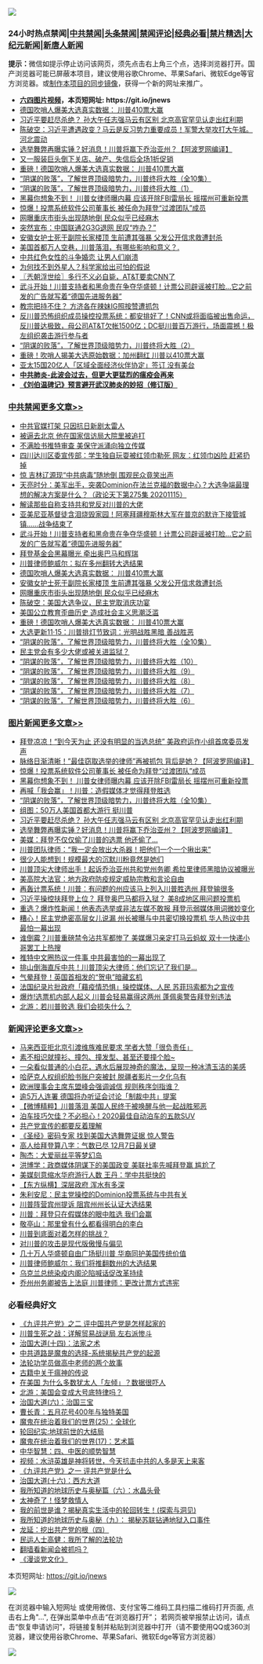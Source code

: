 ![](https://raw.githubusercontent.com/fqnews/bnews/master/64photo/fqnews-qr.jpg)

<div id="tt">
<h3>24小时热点禁闻|<a href="#%E4%B8%AD%E5%85%B1%E7%A6%81%E9%97%BB%E6%9B%B4%E5%A4%9A%E6%96%87%E7%AB%A0">中共禁闻</a>|<a href="#%E5%9B%BE%E7%89%87%E6%96%B0%E9%97%BB%E6%9B%B4%E5%A4%9A%E6%96%87%E7%AB%A0">头条禁闻</a>|<a href="#%E6%96%B0%E9%97%BB%E8%AF%84%E8%AE%BA%E6%9B%B4%E5%A4%9A%E6%96%87%E7%AB%A0">禁闻评论|<a href="#%E5%BF%85%E7%9C%8B%E7%BB%8F%E5%85%B8%E5%A5%BD%E6%96%87">经典必看|<a href="/video.md#%E7%A6%81%E7%89%87%E7%B2%BE%E9%80%89">禁片精选</a>|<a href="https://github.com/fqnews/djy/blob/master/gb/nf1351518.md#1">大纪元新闻</a>|<a href="https://github.com/fqnews/ntdtv/blob/master/gb/prog204.md#1">新唐人新闻</a></h3>
<div><b>提示：</b>微信如提示停止访问该网页，须先点击右上角三个点，选择浏览器打开。国产浏览器可能已屏蔽本项目，建议使用谷歌Chrome、苹果Safari、微软Edge等官方浏览器。或<a href="https://github.com/fqnews/bnews/blob/master/%E5%88%B6%E4%BD%9Cgit%E7%A6%81%E9%97%BB%E9%95%9C%E5%83%8F.md">制作本项目的同步镜像</a>，获得一个新的网址来推广。</div>
<ul>
<li><b><a href="http://d1.bdrive.tk/64.mp4" target="_blank">六四图片视频</a>，本页短网址: https://git.io/jnews</b></li>
<li><a href="/cbnews/20201116/1431676.md">德国吹哨人爆美大选真实数据： 川普410票大赢</a></li>
<li><a href="/topimagenews/20201115/1431479.md">习近平要赶尽杀绝？ 孙大午任志强马云有区别 北京高官罕见认走出红利期</a></li>
<li><a href="/cbnews/20201115/1431477.md">陈破空：习近平遭遇政变？马云是反习势力重要成员！军警大举攻打大午城。河北震动</a></li>
<li><a href="/topimagenews/20201115/1431433.md">选举舞弊再曝实锤？好消息！川普将赢下乔治亚州？【阿波罗网编译】</a></li>
<li><a href="/cnnews/20201115/1431488.md">又一服装巨头倒下关店、破产、失信后全场1折促销</a></li>
<li><a href="/cbnews/20201116/1431617.md">重磅！德国吹哨人爆美大选真实数据： 川普410票大赢</a></li>
<li><a href="/comments/20201115/1424741.md">“阴谋的败落”，了解世界顶级暗势力，川普终将大胜（全10集）</a></li>
<li><a href="/cbnews/20201115/1426605.md">“阴谋的败落”，了解世界顶级暗势力，川普终将大胜（1）</a></li>
<li><a href="/topimagenews/20201116/1431625.md">黑幕你想象不到！ 川普女律师曝内幕 应该开除FBI雷局长 摇摆州可重新投票</a></li>
<li><a href="/topimagenews/20201116/1431731.md">惊爆！投票系统软件公司董事长 被任命为拜登“过渡团队”成员</a></li>
<li><a href="/cbnews/20201116/1431645.md">网曝重庆市街头出现随地倒 民众似乎已经麻木</a></li>
<li><a href="/cbnews/20201115/1431466.md">突然宣布：中国联通2G3G退网 民叹“咋办？”</a></li>
<li><a href="/cbnews/20201116/1431654.md">安徽女护士死于副院长家楼顶 生前遭其强暴 父发公开信求救遭封杀</a></li>
<li><a href="/taiwannews/20201115/1431471.md">美国首都万人空巷，川普落泪，有哪些影响和意义？.</a></li>
<li><a href="/cnnews/20201115/1431446.md">中共红色女性的斗争婚恋 让男人们崩溃</a></li>
<li><a href="/comments/20201116/1431633.md">为何找不到外星人？科学家给出可怕的假说</a></li>
<li><a href="/ssgc/20201116/1431675.md">〖兲朝浮世绘〗多行不义必自毙，AT&amp;T要卖CNN了</a></li>
<li><a href="/cbnews/20201116/1431640.md">武斗开始！川普支持者和黑命贵在争夺华盛顿！计票公司辟谣被打脸…它之前发的广告就写着“德国先进服务器”</a></li>
<li><a href="/cnnews/20201115/1431469.md">教宗把持不住？ 方济各在辣妹IG照按赞遭抓包</a></li>
<li><a href="/bannedvideo/20201116/1431604.md">反川普恐怖组织成员操控投票系统：都安排好了！CNN或将面临被出售命运，反川普达极致，母公司AT&T欠帐1500亿；DC挺川普百万游行，场面震撼！极左组织袭击游行参与者</a></li>
<li><a href="/cbnews/20201115/1426632.md">“阴谋的败落”，了解世界顶级暗势力，川普终将大胜（2）</a></li>
<li><a href="/comments/20201116/1431593.md">重磅！吹哨人揭美大选原始数据：加州翻红 川普以410票大赢</a></li>
<li><a href="/headline/20201115/1431445.md">亚太15国20亿人「区域全面经济伙伴协定」签订 没有美台</a></li>
<li><b><a href="/comments/20200211/1275071.md" target="_blank">中共肺炎-此波会过去，但更大更猛烈的瘟疫会再来</a></b></li>
<li><b><a href="/comments/20200207/1272816.md" target="_blank">《刘伯温碑记》预言避开武汉肺炎的妙招（修订版）</a></b></li>
</ul>
</div>

<div class="catlist">
<h3><a href="/cbnews/" target="_blank">中共禁闻</a><span><a href="/cbnews/" target="_blank" rel="nofollow">更多文章>></a></span></h3>
<ul>
<li><a href="/cbnews/20201116/1431874.md" target="_blank">中共官媒打架 只因抗日新剧太雷人</a></li>
<li><a href="/cbnews/20201116/1431856.md" target="_blank">被逼去北京 他在国家信访局大院里被追打</a></li>
<li><a href="/cbnews/20201116/1431807.md" target="_blank">不满脸书推特审查 美保守派涌向独立传媒</a></li>
<li><a href="/cbnews/20201116/1431800.md" target="_blank">四川达川区委宣传部：学生独自玩耍被红领巾勒死 网友：红领巾凶险 赶紧扔掉</a></li>
<li><a href="/cbnews/20201116/1431778.md" target="_blank">惊 吉林辽源现“中共病毒”随地倒 围观民众竟笑出声</a></li>
<li><a href="/cbnews/20201116/1431777.md" target="_blank">天亮时分：美军出手，突袭Dominion在法兰克福的数据中心？大选争端最理想的解决方案是什么？（政论天下第275集 20201115）</a></li>
<li><a href="/cbnews/20201116/1431523.md" target="_blank">解读那些自称支持共和党反对川普的大佬</a></li>
<li><a href="/cbnews/20201116/1431639.md" target="_blank">亚美尼亚基督徒含泪烧毁家园！阿塞拜疆穆斯林大军在普京的默许下接管城镇……战争结束了</a></li>
<li><a href="/cbnews/20201116/1431640.md" target="_blank">武斗开始！川普支持者和黑命贵在争夺华盛顿！计票公司辟谣被打脸…它之前发的广告就写着“德国先进服务器”</a></li>
<li><a href="/cbnews/20201116/1431691.md" target="_blank">拜登基金会黑幕曝光 牵出奥巴马和辉瑞</a></li>
<li><a href="/cbnews/20201116/1431686.md" target="_blank">川普律师鲍威尔：拟在多州翻转大选结果</a></li>
<li><a href="/cbnews/20201116/1431676.md" target="_blank">德国吹哨人爆美大选真实数据： 川普410票大赢</a></li>
<li><a href="/cbnews/20201116/1431654.md" target="_blank">安徽女护士死于副院长家楼顶 生前遭其强暴 父发公开信求救遭封杀</a></li>
<li><a href="/cbnews/20201116/1431645.md" target="_blank">网曝重庆市街头出现随地倒 民众似乎已经麻木</a></li>
<li><a href="/cbnews/20201116/1431637.md" target="_blank">陈破空：美国大选争议，民主党取消庆功宴</a></li>
<li><a href="/cbnews/20201116/1431618.md" target="_blank">美国公立教育歪曲历史 造成社会主义思潮泛滥</a></li>
<li><a href="/cbnews/20201116/1431617.md" target="_blank">重磅！德国吹哨人爆美大选真实数据： 川普410票大赢</a></li>
<li><a href="/cbnews/20201116/1431595.md" target="_blank">大选更新11·15：川普排灯节致词：光明战胜黑暗 善战胜恶</a></li>
<li><a href="/comments/20201115/1424741.md" target="_blank">“阴谋的败落”，了解世界顶级暗势力，川普终将大胜（全10集）</a></li>
<li><a href="/cbnews/20201115/1431503.md" target="_blank">民主党会有多少大佬或被关进监狱？</a></li>
<li><a href="/cbnews/20201115/1427092.md" target="_blank">“阴谋的败落”，了解世界顶级暗势力，川普终将大胜（10）</a></li>
<li><a href="/cbnews/20201115/1427093.md" target="_blank">“阴谋的败落”，了解世界顶级暗势力，川普终将大胜（9）</a></li>
<li><a href="/cbnews/20201115/1427094.md" target="_blank">“阴谋的败落”，了解世界顶级暗势力，川普终将大胜（8）</a></li>
<li><a href="/cbnews/20201115/1427068.md" target="_blank">“阴谋的败落”，了解世界顶级暗势力，川普终将大胜（7）</a></li>
<li><a href="/cbnews/20201115/1427048.md" target="_blank">“阴谋的败落”，了解世界顶级暗势力，川普终将大胜（6）</a></li>

</ul>
</div>
<div class="catlist">
<h3><a href="/topimagenews/" target="_blank">图片新闻</a><span><a href="/topimagenews/" target="_blank" rel="nofollow">更多文章>></a></span></h3>
<ul>
<li><a href="/topimagenews/20201116/1431873.md" target="_blank">拜登凉凉！“到今天为止 还没有明显的当选总统” 美政府运作小组首席委员发声</a></li>
<li><a href="/topimagenews/20201116/1431813.md" target="_blank">脉络日渐清晰！&#8221;最佳窃取选举的律师&#8221;再被抓包 背后是她？【阿波罗网编译】</a></li>
<li><a href="/topimagenews/20201116/1431731.md" target="_blank">惊爆！投票系统软件公司董事长 被任命为拜登“过渡团队”成员</a></li>
<li><a href="/topimagenews/20201116/1431625.md" target="_blank">黑幕你想象不到！ 川普女律师曝内幕 应该开除FBI雷局长 摇摆州可重新投票</a></li>
<li><a href="/topimagenews/20201116/1431620.md" target="_blank">再喊「我会赢」！川普：造假媒体才觉得拜登胜选</a></li>
<li><a href="/comments/20201115/1424741.md" target="_blank">“阴谋的败落”，了解世界顶级暗势力，川普终将大胜（全10集）</a></li>
<li><a href="/topimagenews/20201115/1431487.md" target="_blank">组图：50万人美国首都大游行 挺川普</a></li>
<li><a href="/topimagenews/20201115/1431479.md" target="_blank">习近平要赶尽杀绝？ 孙大午任志强马云有区别 北京高官罕见认走出红利期</a></li>
<li><a href="/topimagenews/20201115/1431433.md" target="_blank">选举舞弊再曝实锤？好消息！川普将赢下乔治亚州？【阿波罗网编译】</a></li>
<li><a href="/topimagenews/20201115/1431393.md" target="_blank">美媒：拜登不仅仅偷了川普的选票 他还偷了…</a></li>
<li><a href="/topimagenews/20201115/1431370.md" target="_blank">川普团队律师：“我一定会放出大杀器！把他们一个一个揪出来”</a></li>
<li><a href="/topimagenews/20201115/1431369.md" target="_blank">很少人能想到！规模最大的沉默川粉竟然是她们</a></li>
<li><a href="/topimagenews/20201115/1431326.md" target="_blank">川普顶尖大律师出手！起诉乔治亚州共和党州务卿 希拉里律师黑暗协议被曝光</a></li>
<li><a href="/topimagenews/20201114/1430848.md" target="_blank">美高院大法官：地方政府防疫规定威胁宗教和言论自由</a></li>
<li><a href="/topimagenews/20201114/1430701.md" target="_blank">再轰计票系统！川普：有问题的州应该马上列入川普胜选州 拜登输很多</a></li>
<li><a href="/topimagenews/20201114/1430698.md" target="_blank">习近平操控扶拜登上位？ 拜登奥巴马都将入狱？ 美8成地区用问题投票机</a></li>
<li><a href="/topimagenews/20201114/1430644.md" target="_blank">重选？爆炸性新闻！他表态选举或非法左媒不敢报 拜登示弱媒体用词微妙变化</a></li>
<li><a href="/topimagenews/20201113/1430598.md" target="_blank">糟心！民主党绝密高层女儿说漏 州长被曝与中共密切换投票机 华人热议中共最怕一幕出现</a></li>
<li><a href="/topimagenews/20201113/1430541.md" target="_blank">谁倒霉？川普重磅禁令沾共军都惨了 美媒爆习亲定打马云蚂蚁 双十一快递小哥罢工上热搜</a></li>
<li><a href="/topimagenews/20201113/1430441.md" target="_blank">推特中文圈热议一件事 中共最害怕的一幕出现了</a></li>
<li><a href="/topimagenews/20201113/1430394.md" target="_blank">排山倒海直斥中共！川普顶尖大律师：他们忘记了我们是…</a></li>
<li><a href="/topimagenews/20201113/1430333.md" target="_blank">气晕拜登！英国首相发的“贺电”暗藏玄机</a></li>
<li><a href="/topimagenews/20201113/1430168.md" target="_blank">法国纪录片批政府「藉疫情恐惧」操控媒体、人民 苏菲玛索都为之宣传</a></li>
<li><a href="/topimagenews/20201113/1430141.md" target="_blank">爆炸!选票机内部人起义 川普会轻易赢得这两州 蓬佩奥警告拜登别违法</a></li>
<li><a href="/comments/20201112/1430018.md" target="_blank">北游：若川普败选 我们会损失什么？</a></li>

</ul>
</div>
<div class="catlist">
<h3><a href="/comments/" target="_blank">新闻评论</a><span><a href="/comments/" target="_blank" rel="nofollow">更多文章>></a></span></h3>
<ul>
<li><a href="/comments/20201116/1431866.md" target="_blank">马来西亚拒北京引渡维族难民要求 学者大赞「很负责任」</a></li>
<li><a href="/comments/20201116/1431865.md" target="_blank">素不相识就撞衫、撞包、撞发型、甚至还要撞个脸~</a></li>
<li><a href="/comments/20201116/1431860.md" target="_blank">一朵看似普通的小白花，遇水后展现神奇的魔法，呈现一种冰清玉洁的美感</a></li>
<li><a href="/comments/20201116/1431854.md" target="_blank">哈萨克人权组织脸书账户突被封 脱疆者影片一夕化乌有</a></li>
<li><a href="/comments/20201116/1431838.md" target="_blank">欧洲理事会主席东盟峰会强调诚信 规则秩序剑指谁？</a></li>
<li><a href="/comments/20201116/1431787.md" target="_blank">逾5万人连署 德国将办听证会讨论「制裁中共」提案</a></li>
<li><a href="/comments/20201116/1431783.md" target="_blank">【微博精粹】川普落泪 美国人民终于被唤醒与他一起战胜邪恶</a></li>
<li><a href="/comments/20201116/1431775.md" target="_blank">泊车技巧欠佳？不必担心！2020最佳自动泊车的五款SUV</a></li>
<li><a href="/comments/20201116/1431771.md" target="_blank">共产党宣传的都要反着理解</a></li>
<li><a href="/comments/20201116/1431770.md" target="_blank">《圣经》密码专家 找到美国大选舞弊证据 惊人警告</a></li>
<li><a href="/comments/20201116/1431761.md" target="_blank">高人给拜登算八字：气数已尽 12月7日最关键</a></li>
<li><a href="/comments/20201116/1431760.md" target="_blank">陶杰：大爱丽丝平等梦幻岛</a></li>
<li><a href="/comments/20201116/1431759.md" target="_blank">洪博学：政商媒体阴谋下的美国政变 美联社率先喊拜登赢 尴尬了</a></li>
<li><a href="/comments/20201116/1431744.md" target="_blank">美媒刻意缩水华府游行人数 王丹：学中共挺快的</a></li>
<li><a href="/comments/20201116/1431730.md" target="_blank">【东方纵横】深层政府 浑水有多深</a></li>
<li><a href="/comments/20201116/1431729.md" target="_blank">朱利安尼：民主党操控的Dominion投票系统与中共有关</a></li>
<li><a href="/comments/20201116/1431713.md" target="_blank">川普阵营宾州提诉 阻宾州州长认证大选结果</a></li>
<li><a href="/comments/20201116/1431712.md" target="_blank">川普：拜登只在假媒体的眼中胜选 我们会赢</a></li>
<li><a href="/comments/20201116/1431693.md" target="_blank">敬亭山：那里曾有什么都看得明白的李白</a></li>
<li><a href="/comments/20201116/1431663.md" target="_blank">川普到底面对着怎样的挑战？</a></li>
<li><a href="/comments/20201116/1431662.md" target="_blank">对川普的攻击是现代版傲慢与偏见</a></li>
<li><a href="/comments/20201116/1431656.md" target="_blank">几十万人华盛顿自由广场挺川普 华裔同护美国传统价值</a></li>
<li><a href="/comments/20201116/1431651.md" target="_blank">川普律师鲍威尔：我们将推翻数州的大选结果</a></li>
<li><a href="/comments/20201116/1431650.md" target="_blank">乌克兰总统染疫内阁沦陷喊话促改革持续</a></li>
<li><a href="/comments/20201116/1431636.md" target="_blank">乔州州务卿被告上法庭 川普律师：更改计票方式违宪</a></li>

</ul>
</div>

<div class="catlist">
<h3>必看经典好文</h3>
<ul>
<li><a href="/bookonline/20131116/201055.md" target="_blank">《九评共产党》之二 评中国共产党是怎样起家的</a></li>
<li><a href="/comments/20200908/1392745.md" target="_blank">川普生死之战：详解贸易战谜局 左右派惨斗</a></li>
<li><a href="/cbnews/20180320/916962.md" target="_blank">治国大道(十四)：法家之术</a></li>
<li><a href="/comments/20181209/1044543.md" target="_blank">中共道路是魔鬼的选择-系统揭秘共产党的起源</a></li>
<li><a href="/comments/20200629/1352533.md" target="_blank">法轮功学员做高中老师的两个故事</a></li>
<li><a href="/ccpdope/20200531/1337409.md" target="_blank">古籍中关于瘟神的传说</a></li>
<li><a href="/comments/20200427/1319933.md" target="_blank">在美国 为什么多数犹太人「左倾」？数据很吓人</a></li>
<li><a href="/comments/20200712/1359488.md" target="_blank">北游：美国会变成大号底特律吗？</a></li>
<li><a href="/cbnews/20180312/913459.md" target="_blank">治国大道(六)：治国三宝</a></li>
<li><a href="/comments/20200713/1359796.md" target="_blank">曹长青：五月花号400年与独特美国</a></li>
<li><a href="/comments/20181017/1014654.md" target="_blank">魔鬼在统治着我们的世界(25)：全球化</a></li>
<li><a href="/comments/20200920/582873.md" target="_blank">轮回纪实:地球前世的大结局</a></li>
<li><a href="/topimagenews/20180620/960677.md" target="_blank">魔鬼在统治着我们的世界(17)：艺术篇</a></li>
<li><a href="/comments/20200605/783247.md" target="_blank">中华智慧：四、中医的顺势智慧</a></li>
<li><a href="/comments/20200623/1273653.md" target="_blank">视频：水浒英雄是神将转世，今天抗击中共的人多是天上来客</a></li>
<li><a href="/bookonline/20131116/201056.md" target="_blank">《九评共产党》之一 评共产党是什么</a></li>
<li><a href="/comments/20201110/1428663.md" target="_blank">治国大道(十六)：西方大道</a></li>
<li><a href="/cbnews/20171115/856086.md" target="_blank">我所知道的地球历史与奥秘篇（六）：水晶头骨</a></li>
<li><a href="/ccpdope/20200907/1392129.md" target="_blank">太神奇了！怪梦救情人</a></li>
<li><a href="/comments/20200715/1359453.md" target="_blank">我的前世是谁？揭秘真实生活中的轮回转生！(探索与洞见)</a></li>
<li><a href="/topimagenews/20180325/919134.md" target="_blank">我所知道的地球历史与奥秘（九）： 揭秘苏联钻通地狱入口事件</a></li>
<li><a href="/comments/20200930/1405812.md" target="_blank">龙延：挖出共产党的根（四）</a></li>
<li><a href="/ccpdope/20200729/1369047.md" target="_blank">民运人士高健：我所了解的法轮功</a></li>
<li><a href="/fanqiang/20200616/1345793.md" target="_blank">翻墙看新闻会被抓吗？</a></li>
<li><a href="/comments/20200521/783167.md" target="_blank">《漫谈党文化》</a></li>

</ul>
</div>

本页短网址: https://git.io/jnews

![](https://raw.githubusercontent.com/fqnews/bnews/master/64photo/fqnews-qr.jpg)

在浏览器中输入短网址 或使用微信、支付宝等二维码工具扫描二维码打开页面, 点击右上角"...", 在弹出菜单中点击“在浏览器打开”； 若网页被举报禁止访问，请点击“恢复申请访问”，将链接复制并粘贴到浏览器中打开（请不要使用QQ或360浏览器，建议使用谷歌Chrome、苹果Safari、微软Edge等官方浏览器）

![](https://raw.githubusercontent.com/fqnews/bnews/master/64photo/wx.jpg)